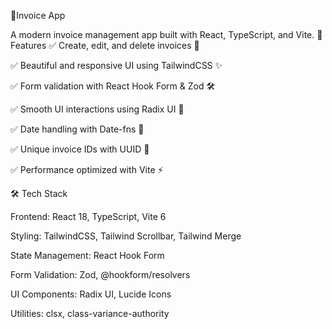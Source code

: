 🧾Invoice App

A modern invoice management app built with React, TypeScript, and Vite.
📌 Features
✅ Create, edit, and delete invoices 📝

✅ Beautiful and responsive UI using TailwindCSS ✨

✅ Form validation with React Hook Form & Zod 🛠️

✅ Smooth UI interactions using Radix UI 🎨

✅ Date handling with Date-fns 📅

✅ Unique invoice IDs with UUID 🔢

✅ Performance optimized with Vite ⚡

🛠️ Tech Stack

Frontend: React 18, TypeScript, Vite 6

Styling: TailwindCSS, Tailwind Scrollbar, Tailwind Merge

State Management: React Hook Form

Form Validation: Zod, @hookform/resolvers

UI Components: Radix UI, Lucide Icons

Utilities: clsx, class-variance-authority

